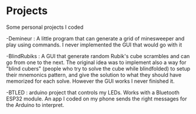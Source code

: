 # Projects
Some personal projects I coded 

-Demineur : A little program that can generate a grid of minesweeper and play using commands. I never implemented the GUI that would go with it

-BlindRubiks : A GUI that generate random Rubik's cube scrambles and can go from one to the next. The original idea was to implement also a way for "blind cubers" (people who try to solve the cube while blindfolded) to setup their mnemonics pattern, and give the solution to what they should have memorized for each solve. However the GUI works I never finished it.

-BTLED : arduino project that controls my LEDs. Works with a Bluetooth ESP32 module. An app I coded on my phone sends the right messages for the Arduino to interpret.
